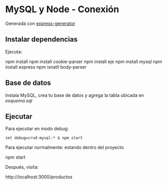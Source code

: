 
# MySQL y Node - Conexión



Generada con [express-generator](https://parzibyte.me/blog/2019/06/21/generar-app-express-node-express-generator/)

## Instalar dependencias

Ejecuta:

npm install
npm install cookie-parser
npm install eje
npm install mysql
npm install express
npm isnatll body-parser

## Base de datos
Instala MySQL, crea tu base de datos y agrega la tabla ubicada en *esquema.sql*
  

## Ejecutar

Para ejecutar en modo debug:

`set debug=crud-mysql:* & npm start`

Para ejecutar normalmente:  estando dentro del proyecto

npm start

Después, visita:

http://localhost:3000/productos
